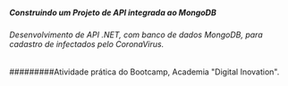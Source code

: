 #####  Construindo um Projeto  de API integrada ao MongoDB
###### Desenvolvimento de API .NET, com banco de dados MongoDB,  para cadastro de  infectados pelo CoronaVirus.
#########Atividade prática do Bootcamp, Academia "Digital Inovation".
